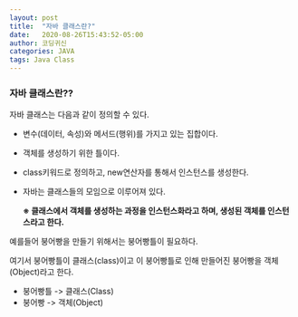 ```yaml
---
layout: post
title:  "자바 클래스란?"
date:   2020-08-26T15:43:52-05:00
author: 코딩귀신
categories: JAVA
tags: Java Class
---
```


### 자바 클래스란??


자바 클래스는 다음과 같이 정의할 수 있다.

- 변수(데이터, 속성)와 메서드(행위)를 가지고 있는 집합이다.

- 객체를 생성하기 위한 틀이다.

- class키워드로 정의하고, new연산자를 통해서 인스턴스를 생성한다. 

- 자바는 클래스들의 모임으로 이루어져 있다.

  

  **※ 클래스에서 객체를 생성하는 과정을 인스턴스화라고 하며, 생성된 객체를 인스턴스라고 한다.**

 

예를들어 붕어빵을 만들기 위해서는 붕어빵틀이 필요하다.

여기서 붕어빵틀이 클래스(class)이고 이 붕어빵틀로 인해 만들어진 붕어빵을 객체(Object)라고 한다.

- 붕어빵틀 -> 클래스(Class)
- 붕어빵 -> 객체(Object)
